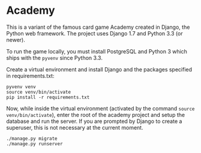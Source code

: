 Academy
=======

This is a variant of the famous card game Academy created in Django, the Python
web framework. The project uses Django 1.7 and Python 3.3 (or newer).

To run the game locally, you must install PostgreSQL and Python 3 which ships
with the `pyvenv` since Python 3.3.

Create a virtual environment and install Django and the packages specified in
requirements.txt:

```
pyvenv venv
source venv/bin/activate
pip install -r requirements.txt
```

Now, while inside the virtual environment (activated by the command
`source venv/bin/activate`), enter the root of the academy project
and setup the database and run the server.
If you are prompted by Django to create a superuser,
this is not necessary at the current moment.

```
./manage.py migrate
./manage.py runserver
```
